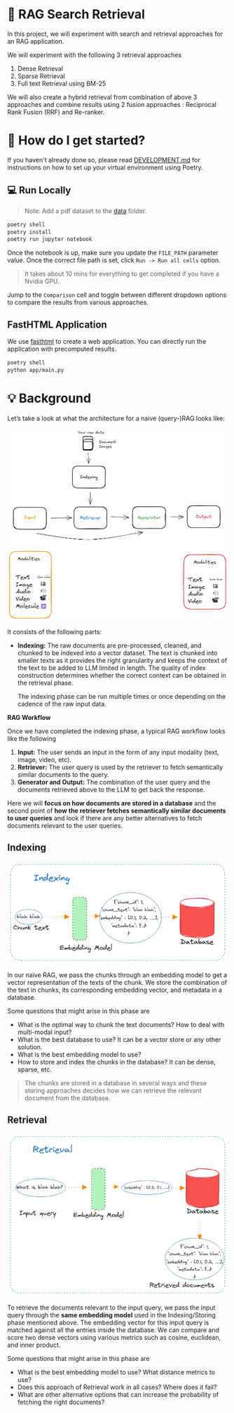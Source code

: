 # 🔎 RAG Search Retrieval

In this project, we will experiment with search and retrieval approaches for an RAG application.

We will experiment with the following 3 retrieval approaches

1. Dense Retrieval
2. Sparse Retrieval
3. Full text Retrieval using BM-25

We will also create a hybrid retrieval from combination of above 3 approaches and combine results using 2 fusion approaches : Reciprocal Rank Fusion (RRF) and Re-ranker.

# &#127939; How do I get started?

If you haven't already done so, please read [DEVELOPMENT.md](DEVELOPMENT.md) for instructions on how to set up your virtual environment using Poetry.

## 💻 Run Locally

> Note: Add a pdf dataset to the [data](rag_search_retrieval/data) folder.

```bash
poetry shell
poetry install
poetry run jupyter notebook
```

Once the notebook is up, make sure you update the `FILE_PATH` parameter value. Once the correct file path is set, click `Run -> Run all cells` option.

> It takes about 10 mins for everything to get completed if you have a Nvidia GPU.

Jump to the `Comparison` cell and toggle between different dropdown options to compare the results from various approaches.

## FastHTML Application

We use [fasthtml](https://www.fastht.ml/) to create a web application. You can directly run the application with precomputed results.

```bash
poetry shell
python app/main.py
```

# 💡 Background

Let’s take a look at what the architecture for a naive (query-)RAG looks like:

![naive_rag](./rag_search_retrieval/assets/naive_rag.png)

It consists of the following parts:

- **Indexing:** The raw documents are pre-processed, cleaned, and chunked to be indexed into a vector dataset. The text is chunked into smaller texts as it provides the right granularity and keeps the context of the text to be added to LLM limited in length. The quality of index construction determines whether the correct context can be obtained in the retrieval phase.

    The indexing phase can be run multiple times or once depending on the cadence of the raw input data.

**RAG Workflow**

Once we have completed the indexing phase, a typical RAG workflow looks like the following

1. **Input:** The user sends an input in the form of any input modality (text, image, video, etc).
2. **Retriever:** The user query is used by the retriever to fetch semantically similar documents to the query.
3. **Generator and Output:** The combination of the user query and the documents retrieved above to the LLM to get back the response.

Here we will **focus on how documents are stored in a database** and the second point of **how the retriever fetches semantically similar documents to user queries** and look if there are any better alternatives to fetch documents relevant to the user queries.

## Indexing

![indexing](./rag_search_retrieval/assets/indexing_vector_store.png)

In our naive RAG, we pass the chunks through an embedding model to get a vector representation of the texts of the chunk. We store the combination of the text in chunks, its corresponding embedding vector, and metadata in a database.

Some questions that might arise in this phase are

- What is the optimal way to chunk the text documents? How to deal with multi-modal input?
- What is the best database to use? It can be a vector store or any other solution.
- What is the best embedding model to use?
- How to store and index the chunks in the database? It can be dense, sparse, etc.

> The chunks are stored in a database in several ways and these storing approaches decides how we can retrieve the relevant document from the database.

## Retrieval

![Retrieval](./rag_search_retrieval/assets/retrieval_vector_store.png)

To retrieve the documents relevant to the input query, we pass the input query through the **same embedding model** used in the Indexing/Storing phase mentioned above. The embedding vector for this input query is matched against all the entries inside the database. We can compare and score two dense vectors using various metrics such as cosine, euclidean, and inner product.

Some questions that might arise in this phase are

- What is the best embedding model to use? What distance metrics to use?
- Does this approach of Retrieval work in all cases? Where does it fail?
- What are other alternative options that can increase the probability of fetching the right documents?

